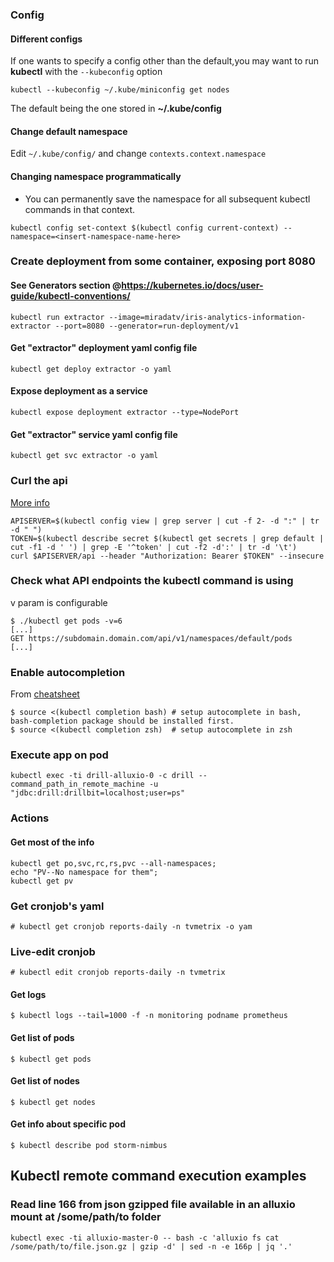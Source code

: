 ### Config
#### Different configs
If one wants to specify a config other than the default,you may want to run **kubectl** with the `--kubeconfig` option
```
kubectl --kubeconfig ~/.kube/miniconfig get nodes
```
The default being the one stored in **~/.kube/config**
#### Change default namespace 
Edit ```~/.kube/config/```
and change ```contexts.context.namespace```

#### Changing namespace programmatically
* You can permanently save the namespace for all subsequent kubectl commands in that context.
```
kubectl config set-context $(kubectl config current-context) --namespace=<insert-namespace-name-here>
```


### Create deployment from some container, exposing port 8080
####          See Generators section @https://kubernetes.io/docs/user-guide/kubectl-conventions/
```
kubectl run extractor --image=miradatv/iris-analytics-information-extractor --port=8080 --generator=run-deployment/v1
```
#### Get "extractor" deployment yaml config file
```
kubectl get deploy extractor -o yaml
```
#### Expose deployment as a service
```
kubectl expose deployment extractor --type=NodePort
```
#### Get "extractor" service yaml config file
```
kubectl get svc extractor -o yaml
```

### Curl the api
[More info](https://kubernetes.io/docs/concepts/cluster-administration/access-cluster/#accessing-the-cluster-api)

```
APISERVER=$(kubectl config view | grep server | cut -f 2- -d ":" | tr -d " ")
TOKEN=$(kubectl describe secret $(kubectl get secrets | grep default | cut -f1 -d ' ') | grep -E '^token' | cut -f2 -d':' | tr -d '\t')
curl $APISERVER/api --header "Authorization: Bearer $TOKEN" --insecure
```



### Check what API endpoints the kubectl command is using

v param is configurable
```
$ ./kubectl get pods -v=6
[...]
GET https://subdomain.domain.com/api/v1/namespaces/default/pods
[...]
```

### Enable autocompletion
From [cheatsheet](https://kubernetes.io/docs/user-guide/kubectl-cheatsheet/)
```
$ source <(kubectl completion bash) # setup autocomplete in bash, bash-completion package should be installed first.
$ source <(kubectl completion zsh)  # setup autocomplete in zsh
```

### Execute app on pod
```
kubectl exec -ti drill-alluxio-0 -c drill -- command_path_in_remote_machine -u "jdbc:drill:drillbit=localhost;user=ps"
```

### Actions
#### Get most of the info
```
kubectl get po,svc,rc,rs,pvc --all-namespaces; 
echo "PV--No namespace for them"; 
kubectl get pv
```

### Get cronjob's yaml
```# kubectl get cronjob reports-daily -n tvmetrix -o yam```

### Live-edit cronjob 
```
# kubectl edit cronjob reports-daily -n tvmetrix
```

#### Get logs
```
$ kubectl logs --tail=1000 -f -n monitoring podname prometheus
```
#### Get list of pods
```
$ kubectl get pods
```
#### Get list of nodes
```
$ kubectl get nodes
```
#### Get info about specific pod
```
$ kubectl describe pod storm-nimbus
```


## Kubectl remote command execution examples
### Read line 166 from json gzipped file available in an alluxio mount at /some/path/to folder
```
kubectl exec -ti alluxio-master-0 -- bash -c 'alluxio fs cat /some/path/to/file.json.gz | gzip -d' | sed -n -e 166p | jq '.'
```

